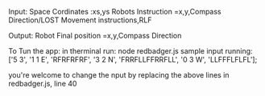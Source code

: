Input:
Space Cordinates :xs,ys
Robots Instruction =x,y,Compass Direction/LOST
Movement instructions,RLF

Output:
Robot Final position =x,y,Compass Direction


To Tun the app:
in therminal run: node redbadger.js
sample input running:
['5 3', '1 1 E', 'RFRFRFRF', '3 2 N', 'FRRFLLFFRRFLL', '0 3 W', 'LLFFFLFLFL'];

you're welcome to change the nput by replacing the above lines in redbadger.js, line 40